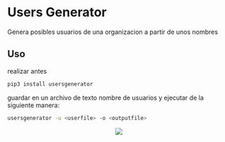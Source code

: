 # Users Generator

Genera posibles usuarios de una organizacion a partir de unos nombres

## Uso

realizar antes
```bash
pip3 install usersgenerator
```
guardar en un archivo de texto nombre de usuarios y ejecutar de la siguiente manera:
```bash
usersgenerator -u <userfile> -o <outputfile>
```

<p align="center">
<img src="/images/demo.png">
</p>